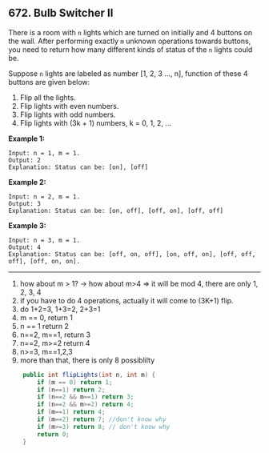 ## 672. Bulb Switcher II

There is a room with `n` lights which are turned on initially and 4 buttons on the wall. After performing exactly `m` unknown operations towards buttons, you need to return how many different kinds of status of the `n` lights could be.

Suppose `n` lights are labeled as number [1, 2, 3 ..., n], function of these 4 buttons are given below:

1. Flip all the lights.
2. Flip lights with even numbers.
3. Flip lights with odd numbers.
4. Flip lights with (3k + 1) numbers, k = 0, 1, 2, ...



**Example 1:**

```
Input: n = 1, m = 1.
Output: 2
Explanation: Status can be: [on], [off]
```



**Example 2:**

```
Input: n = 2, m = 1.
Output: 3
Explanation: Status can be: [on, off], [off, on], [off, off]
```



**Example 3:**

```
Input: n = 3, m = 1.
Output: 4
Explanation: Status can be: [off, on, off], [on, off, on], [off, off, off], [off, on, on].
```



---

1. how about m > 1?  -> how about m>4 => it will be mod 4, there are only 1, 2, 3, 4
2. if you have to do 4 operations, actually it will come to (3K+1) flip.
3. do 1+2=3, 1+3=2, 2+3=1
4. m == 0, return 1
5. n == 1 return 2
6. n==2, m==1, return 3
7. n==2, m>=2 return 4
8. n>=3, m==1,2,3
9. more than that, there is only 8 possiblilty



```java
    public int flipLights(int n, int m) {
        if (m == 0) return 1;
        if (n==1) return 2;
        if (n==2 && m==1) return 3;
        if (n==2 && m>=2) return 4;
        if (m==1) return 4;
        if (m==2) return 7; //don't know why
        if (m>=3) return 8; // don't know why
        return 0;
    }
```

